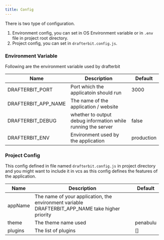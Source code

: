 ```yaml
---
title: Config
---
```


There is two type of configuration.

1. Environment config, you can set in OS Environment variable or in `.env` file in project root directory.
2. Project config, you can set in `drafterbit.config.js`.

### Environment Variable

Following are the environment variable used by drafterbit

|Name|Description|Default|
|----|------|------|
| DRAFTERBIT_PORT | Port which the applicatoin should run | 3000 |
| DRAFTERBIT_APP_NAME | The name of the application / website | |
| DRAFTERBIT_DEBUG | whether to output debug information while running the server | false |
| DRAFTERBIT_ENV | Environment used by the application | production |


### Project Config

This config defined in file named `drafterbit.config.js` in project directory and
you might want to include it in vcs as this config defines the features of the application.


|Name|Description|Default|
|----|------|------|
| appName | The name of your application, the environment variable DRAFTERBIT_APP_NAME take higher priority |  |
| theme | The theme name used | penabulu |
| plugins | The list of plugins | [] |